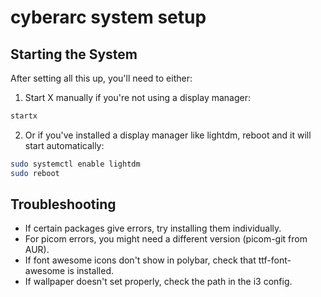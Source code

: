 # cyberarc system setup

## Starting the System
After setting all this up, you'll need to either:
1. Start X manually if you're not using a display manager:

```bash
startx
```

2. Or if you've installed a display manager like lightdm, reboot and it will start automatically:

```bash
sudo systemctl enable lightdm
sudo reboot
```

## Troubleshooting
* If certain packages give errors, try installing them individually.
* For picom errors, you might need a different version (picom-git from AUR).
* If font awesome icons don't show in polybar, check that ttf-font-awesome is installed.
* If wallpaper doesn't set properly, check the path in the i3 config.